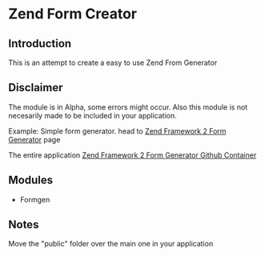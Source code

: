 Zend Form Creator
=================

Introduction
------------
This is an attempt to create a easy to use Zend From Generator

Disclaimer
----------
The module is in Alpha, some errors might occur. 
Also this module is not necesarily made to be included in your application. 

Example:
Simple form generator. head to [Zend Framework 2 Form Generator](http://zend-form-generator.123easywebsites.com/) page

The entire application
[Zend Framework 2 Form Generator Github Container](https://github.com/patrioticcow/Zend-Form)


Modules
-------
* Formgen

Notes
-----
Move the "public" folder over the main one in your application
